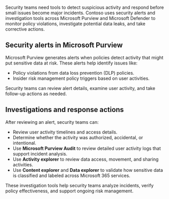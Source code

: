 Security teams need tools to detect suspicious activity and respond before small issues become major incidents. Contoso uses security alerts and investigation tools across Microsoft Purview and Microsoft Defender to monitor policy violations, investigate potential data leaks, and take corrective actions.

## Security alerts in Microsoft Purview

Microsoft Purview generates alerts when policies detect activity that might put sensitive data at risk. These alerts help identify issues like:

- Policy violations from data loss prevention (DLP) policies.
- Insider risk management policy triggers based on user activities.

Security teams can review alert details, examine user activity, and take follow-up actions as needed.

## Investigations and response actions

After reviewing an alert, security teams can:

- Review user activity timelines and access details.
- Determine whether the activity was authorized, accidental, or intentional.
- Use **Microsoft Purview Audit** to review detailed user activity logs that support incident analysis.
- Use **Activity explorer** to review data access, movement, and sharing activities.
- Use **Content explorer** and **Data explorer** to validate how sensitive data is classified and labeled across Microsoft 365 services.

These investigation tools help security teams analyze incidents, verify policy effectiveness, and support ongoing risk management.
